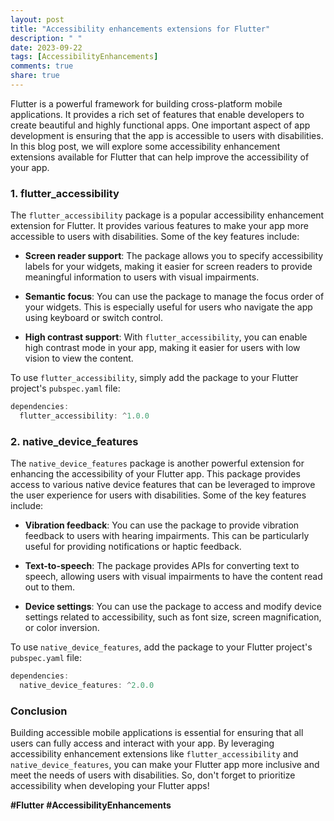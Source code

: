 ```yaml
---
layout: post
title: "Accessibility enhancements extensions for Flutter"
description: " "
date: 2023-09-22
tags: [AccessibilityEnhancements]
comments: true
share: true
---
```


Flutter is a powerful framework for building cross-platform mobile applications. It provides a rich set of features that enable developers to create beautiful and highly functional apps. One important aspect of app development is ensuring that the app is accessible to users with disabilities. In this blog post, we will explore some accessibility enhancement extensions available for Flutter that can help improve the accessibility of your app.

### 1. flutter_accessibility

The `flutter_accessibility` package is a popular accessibility enhancement extension for Flutter. It provides various features to make your app more accessible to users with disabilities. Some of the key features include:

- **Screen reader support**: The package allows you to specify accessibility labels for your widgets, making it easier for screen readers to provide meaningful information to users with visual impairments.

- **Semantic focus**: You can use the package to manage the focus order of your widgets. This is especially useful for users who navigate the app using keyboard or switch control.

- **High contrast support**: With `flutter_accessibility`, you can enable high contrast mode in your app, making it easier for users with low vision to view the content.

To use `flutter_accessibility`, simply add the package to your Flutter project's `pubspec.yaml` file:

```dart
dependencies:
  flutter_accessibility: ^1.0.0
```

### 2. native_device_features

The `native_device_features` package is another powerful extension for enhancing the accessibility of your Flutter app. This package provides access to various native device features that can be leveraged to improve the user experience for users with disabilities. Some of the key features include:

- **Vibration feedback**: You can use the package to provide vibration feedback to users with hearing impairments. This can be particularly useful for providing notifications or haptic feedback.

- **Text-to-speech**: The package provides APIs for converting text to speech, allowing users with visual impairments to have the content read out to them.

- **Device settings**: You can use the package to access and modify device settings related to accessibility, such as font size, screen magnification, or color inversion.

To use `native_device_features`, add the package to your Flutter project's `pubspec.yaml` file:

```dart
dependencies:
  native_device_features: ^2.0.0
```

### Conclusion

Building accessible mobile applications is essential for ensuring that all users can fully access and interact with your app. By leveraging accessibility enhancement extensions like `flutter_accessibility` and `native_device_features`, you can make your Flutter app more inclusive and meet the needs of users with disabilities. So, don't forget to prioritize accessibility when developing your Flutter apps!

**#Flutter #AccessibilityEnhancements**